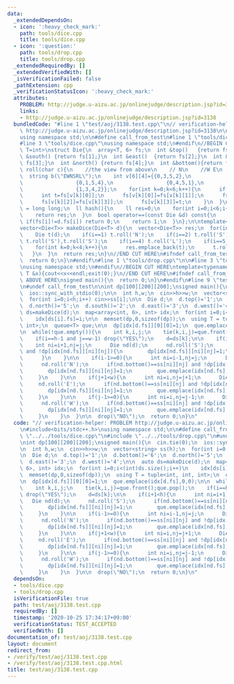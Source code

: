 ```yaml
---
data:
  _extendedDependsOn:
  - icon: ':heavy_check_mark:'
    path: tools/dice.cpp
    title: tools/dice.cpp
  - icon: ':question:'
    path: tools/drop.cpp
    title: tools/drop.cpp
  _extendedRequiredBy: []
  _extendedVerifiedWith: []
  _isVerificationFailed: false
  _pathExtension: cpp
  _verificationStatusIcon: ':heavy_check_mark:'
  attributes:
    PROBLEM: http://judge.u-aizu.ac.jp/onlinejudge/description.jsp?id=3138
    links:
    - http://judge.u-aizu.ac.jp/onlinejudge/description.jsp?id=3138
  bundledCode: "#line 1 \"test/aoj/3138.test.cpp\"\n// verification-helper: PROBLEM\
    \ http://judge.u-aizu.ac.jp/onlinejudge/description.jsp?id=3138\n\n#include<bits/stdc++.h>\n\
    using namespace std;\n\n#define call_from_test\n#line 1 \"tools/dice.cpp\"\n\n\
    #line 3 \"tools/dice.cpp\"\nusing namespace std;\n#endif\n//BEGIN CUT HERE\ntemplate<typename\
    \ T=int>\nstruct Die{\n  array<T, 6> fs;\n  int &top()   {return fs[0];}\n  int\
    \ &south() {return fs[1];}\n  int &east()  {return fs[2];}\n  int &west()  {return\
    \ fs[3];}\n  int &north() {return fs[4];}\n  int &bottom(){return fs[5];}\n  void\
    \ roll(char c){\n    //the view from above\n    // N\n    //W E\n    // S\n  \
    \  string b(\"EWNSRL\");\n    int v[6][4]={{0,3,5,2},\n                 {0,2,5,3},\n\
    \                 {0,1,5,4},\n                 {0,4,5,1},\n                 {1,2,4,3},\n\
    \                 {1,3,4,2}};\n    for(int k=0;k<6;k++){\n      if(b[k]!=c) continue;\n\
    \      int t=fs[v[k][0]];\n      fs[v[k][0]]=fs[v[k][1]];\n      fs[v[k][1]]=fs[v[k][2]];\n\
    \      fs[v[k][2]]=fs[v[k][3]];\n      fs[v[k][3]]=t;\n    }\n  }\n  using ll\
    \ = long long;\n  ll hash(){\n    ll res=0;\n    for(int i=0;i<6;i++) res=res*256+fs[i];\n\
    \    return res;\n  }\n  bool operator==(const Die &d) const{\n    for(int i=0;i<6;i++)\
    \ if(fs[i]!=d.fs[i]) return 0;\n    return 1;\n  }\n};\n\ntemplate<typename T>\n\
    vector<Die<T>> makeDice(Die<T> d){\n  vector<Die<T>> res;\n  for(int i=0;i<6;i++){\n\
    \    Die t(d);\n    if(i==1) t.roll('N');\n    if(i==2) t.roll('S');\n    if(i==3)\
    \ t.roll('S'),t.roll('S');\n    if(i==4) t.roll('L');\n    if(i==5) t.roll('R');\n\
    \    for(int k=0;k<4;k++){\n      res.emplace_back(t);\n      t.roll('E');\n \
    \   }\n  }\n  return res;\n}\n//END CUT HERE\n#ifndef call_from_test\nsigned main(){\n\
    \  return 0;\n}\n#endif\n#line 1 \"tools/drop.cpp\"\n\n#line 3 \"tools/drop.cpp\"\
    \nusing namespace std;\n#endif\n//BEGIN CUT HERE\ntemplate<typename T> void drop(const\
    \ T &x){cout<<x<<endl;exit(0);}\n//END CUT HERE\n#ifndef call_from_test\n//INSERT\
    \ ABOVE HERE\nsigned main(){\n  return 0;\n}\n#endif\n#line 9 \"test/aoj/3138.test.cpp\"\
    \n#undef call_from_test\n\nint dp[100][200][200];\nsigned main(){\n  cin.tie(0);\n\
    \  ios::sync_with_stdio(0);\n\n  int h,w;\n  cin>>h>>w;\n  vector<string> ss(h);\n\
    \  for(int i=0;i<h;i++) cin>>ss[i];\n\n  Die d;\n  d.top()='1';\n  d.bottom()='6';\n\
    \  d.north()='5';\n  d.south()='2';\n  d.east()='3';\n  d.west()='4';\n\n  auto\
    \ ds=makeDice(d);\n  map<array<int, 6>, int> idx;\n  for(int i=0;i<(int)ds.size();i++)\n\
    \    idx[ds[i].fs]=i;\n\n  memset(dp,0,sizeof(dp));\n  using T = tuple<int, int,\
    \ int>;\n  queue<T> que;\n\n  dp[idx[d.fs]][0][0]=1;\n  que.emplace(idx[d.fs],0,0);\n\
    \n  while(!que.empty()){\n    int k,i,j;\n    tie(k,i,j)=que.front();que.pop();\n\
    \    if(i==h-1 and j==w-1) drop(\"YES\");\n    d=ds[k];\n\n    if(i+1<h){\n  \
    \    int ni=i+1,nj=j;\n      Die nd(d);\n      nd.roll('S');\n      if(nd.bottom()==ss[ni][nj]\
    \ and !dp[idx[nd.fs]][ni][nj]){\n        dp[idx[nd.fs]][ni][nj]=1;\n        que.emplace(idx[nd.fs],ni,nj);\n\
    \      }\n    }\n\n    if(i-1>=0){\n      int ni=i-1,nj=j;\n      Die nd(d);\n\
    \      nd.roll('N');\n      if(nd.bottom()==ss[ni][nj] and !dp[idx[nd.fs]][ni][nj]){\n\
    \        dp[idx[nd.fs]][ni][nj]=1;\n        que.emplace(idx[nd.fs],ni,nj);\n \
    \     }\n    }\n\n    if(j+1<w){\n      int ni=i,nj=j+1;\n      Die nd(d);\n \
    \     nd.roll('E');\n      if(nd.bottom()==ss[ni][nj] and !dp[idx[nd.fs]][ni][nj]){\n\
    \        dp[idx[nd.fs]][ni][nj]=1;\n        que.emplace(idx[nd.fs],ni,nj);\n \
    \     }\n    }\n\n    if(j-1>=0){\n      int ni=i,nj=j-1;\n      Die nd(d);\n\
    \      nd.roll('W');\n      if(nd.bottom()==ss[ni][nj] and !dp[idx[nd.fs]][ni][nj]){\n\
    \        dp[idx[nd.fs]][ni][nj]=1;\n        que.emplace(idx[nd.fs],ni,nj);\n \
    \     }\n    }\n  }\n\n  drop(\"NO\");\n  return 0;\n}\n"
  code: "// verification-helper: PROBLEM http://judge.u-aizu.ac.jp/onlinejudge/description.jsp?id=3138\n\
    \n#include<bits/stdc++.h>\nusing namespace std;\n\n#define call_from_test\n#include\
    \ \"../../tools/dice.cpp\"\n#include \"../../tools/drop.cpp\"\n#undef call_from_test\n\
    \nint dp[100][200][200];\nsigned main(){\n  cin.tie(0);\n  ios::sync_with_stdio(0);\n\
    \n  int h,w;\n  cin>>h>>w;\n  vector<string> ss(h);\n  for(int i=0;i<h;i++) cin>>ss[i];\n\
    \n  Die d;\n  d.top()='1';\n  d.bottom()='6';\n  d.north()='5';\n  d.south()='2';\n\
    \  d.east()='3';\n  d.west()='4';\n\n  auto ds=makeDice(d);\n  map<array<int,\
    \ 6>, int> idx;\n  for(int i=0;i<(int)ds.size();i++)\n    idx[ds[i].fs]=i;\n\n\
    \  memset(dp,0,sizeof(dp));\n  using T = tuple<int, int, int>;\n  queue<T> que;\n\
    \n  dp[idx[d.fs]][0][0]=1;\n  que.emplace(idx[d.fs],0,0);\n\n  while(!que.empty()){\n\
    \    int k,i,j;\n    tie(k,i,j)=que.front();que.pop();\n    if(i==h-1 and j==w-1)\
    \ drop(\"YES\");\n    d=ds[k];\n\n    if(i+1<h){\n      int ni=i+1,nj=j;\n   \
    \   Die nd(d);\n      nd.roll('S');\n      if(nd.bottom()==ss[ni][nj] and !dp[idx[nd.fs]][ni][nj]){\n\
    \        dp[idx[nd.fs]][ni][nj]=1;\n        que.emplace(idx[nd.fs],ni,nj);\n \
    \     }\n    }\n\n    if(i-1>=0){\n      int ni=i-1,nj=j;\n      Die nd(d);\n\
    \      nd.roll('N');\n      if(nd.bottom()==ss[ni][nj] and !dp[idx[nd.fs]][ni][nj]){\n\
    \        dp[idx[nd.fs]][ni][nj]=1;\n        que.emplace(idx[nd.fs],ni,nj);\n \
    \     }\n    }\n\n    if(j+1<w){\n      int ni=i,nj=j+1;\n      Die nd(d);\n \
    \     nd.roll('E');\n      if(nd.bottom()==ss[ni][nj] and !dp[idx[nd.fs]][ni][nj]){\n\
    \        dp[idx[nd.fs]][ni][nj]=1;\n        que.emplace(idx[nd.fs],ni,nj);\n \
    \     }\n    }\n\n    if(j-1>=0){\n      int ni=i,nj=j-1;\n      Die nd(d);\n\
    \      nd.roll('W');\n      if(nd.bottom()==ss[ni][nj] and !dp[idx[nd.fs]][ni][nj]){\n\
    \        dp[idx[nd.fs]][ni][nj]=1;\n        que.emplace(idx[nd.fs],ni,nj);\n \
    \     }\n    }\n  }\n\n  drop(\"NO\");\n  return 0;\n}\n"
  dependsOn:
  - tools/dice.cpp
  - tools/drop.cpp
  isVerificationFile: true
  path: test/aoj/3138.test.cpp
  requiredBy: []
  timestamp: '2020-10-25 17:34:17+09:00'
  verificationStatus: TEST_ACCEPTED
  verifiedWith: []
documentation_of: test/aoj/3138.test.cpp
layout: document
redirect_from:
- /verify/test/aoj/3138.test.cpp
- /verify/test/aoj/3138.test.cpp.html
title: test/aoj/3138.test.cpp
---
```

